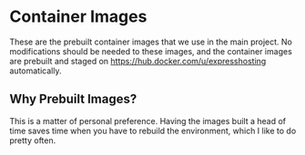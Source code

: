 # Container Images
These are the prebuilt container images that we use in the main project. No modifications should be needed to these images, and the container images are prebuilt and staged on https://hub.docker.com/u/expresshosting automatically.


## Why Prebuilt Images?
This is a matter of personal preference. Having the images built a head of time saves time when you have to rebuild the environment, which I like to do pretty often.